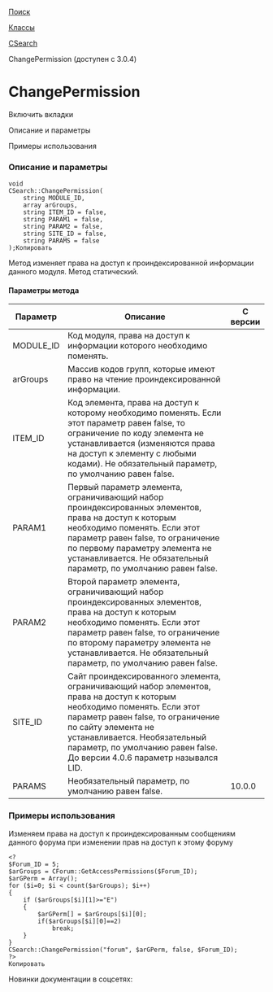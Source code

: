 [Поиск](/api_help/search/index.php)

[Классы](/api_help/search/classes/index.php)

[CSearch](/api_help/search/classes/csearch/index.php)

ChangePermission (доступен с 3.0.4)

ChangePermission
================

Включить вкладки

Описание и параметры

Примеры использования

### Описание и параметры

```
void
CSearch::ChangePermission(
	string MODULE_ID,
	array arGroups,
	string ITEM_ID = false,
	string PARAM1 = false,
	string PARAM2 = false,
	string SITE_ID = false,
	string PARAMS = false
);Копировать
```

Метод изменяет права на доступ к проиндексированной информации данного модуля. Метод статический.

#### Параметры метода

| Параметр | Описание | С версии |
| --- | --- | --- |
| MODULE\_ID | Код модуля, права на доступ к информации которого необходимо поменять. |  |
| arGroups | Массив кодов групп, которые имеют право на чтение проиндексированной информации. |  |
| ITEM\_ID | Код элемента, права на доступ к которому необходимо поменять. Если этот параметр равен false, то ограничение по коду элемента не устанавливается (изменяются права на доступ к элементу с любыми кодами). Не обязательный параметр, по умолчанию равен false. |  |
| PARAM1 | Первый параметр элемента, ограничивающий набор проиндексированных элементов, права на доступ к которым необходимо поменять. Если этот параметр равен false, то ограничение по первому параметру элемента не устанавливается. Не обязательный параметр, по умолчанию равен false. |  |
| PARAM2 | Второй параметр элемента, ограничивающий набор проиндексированных элементов, права на доступ к которым необходимо поменять. Если этот параметр равен false, то ограничение по второму параметру элемента не устанавливается. Не обязательный параметр, по умолчанию равен false. |  |
| SITE\_ID | Сайт проиндексированного элемента, ограничивающий набор элементов, права на доступ к которым необходимо поменять. Если этот параметр равен false, то ограничение по сайту элемента не устанавливается. Необязательный параметр, по умолчанию равен false.   До версии 4.0.6 параметр назывался LID. |  |
| PARAMS | Необязательный параметр, по умолчанию равен false. | 10.0.0 |

### Примеры использования

Изменяем права на доступ к проиндексированным сообщениям данного форума при изменении прав на доступ к этому форуму

```
<?
$Forum_ID = 5;
$arGroups = CForum::GetAccessPermissions($Forum_ID);
$arGPerm = Array();
for ($i=0; $i < count($arGroups); $i++)
{
	if ($arGroups[$i][1]>="E")
	{
		$arGPerm[] = $arGroups[$i][0];
		if($arGroups[$i][0]==2)
			break;
	}
}
CSearch::ChangePermission("forum", $arGPerm, false, $Forum_ID);
?>
Копировать
```

Новинки документации в соцсетях: